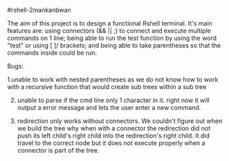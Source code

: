#rshell-2mankanbwan

The aim of this project is to design a functional Rshell terminal. It's main features are: using connectors (&& || ;) to connect and execute multiple commands on 1 line; being able to run the test function by using the word "test" or using [ ]/ brackets; and being able to take parentheses so that the commands inside could be run.

Bugs:

1.unable to work with nested parentheses as we do not know how to work with a recursive function that would create sub trees within a sub tree

2. unable to parse if the cmd line only 1 character in it. right now it will output a error message and lets the user enter a new command.

3. redirection only works without connectors. We couldn't figure out when we build the tree why when with a connector the redirection did not push its left child's right child into the redirection's right child. It did travel to the correct node but it does not execute properly when a connector is part of the tree.
